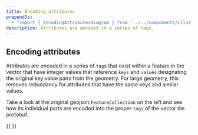 ```yaml
---
title: Encoding attributes
prependJs:
  - "import { EncodingAttributesDiagram } from '../../components/illustrations/encoding-attributes-diagram';"
description: Attributes are encoded in a series of tags.
---
```


## Encoding attributes

Attributes are encoded in a series of `tag`s that exist within a feature in the vector that have integer values that reference `keys` and `values` designating the original key:value pairs from the geometry. For large geometry, this removes redundancy for attributes that have the same keys and similar values.

Take a look at the original geojson `FeatureCollection` on the left and see how its individual parts are encoded into the proper `tags` of the vector tile protobuf.

{{ <EncodingAttributesDiagram /> }}

